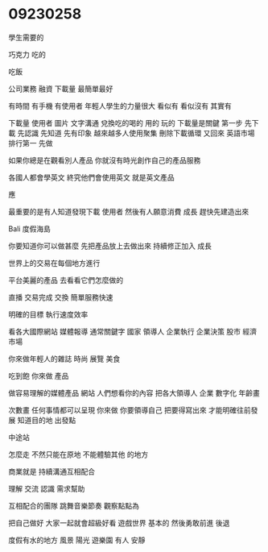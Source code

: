 # 09230258
學生需要的

巧克力 吃的

吃飯

公司業務 融資
下載量
最簡單最好

有時間 有手機 有使用者
年輕人學生的力量很大
看似有 看似沒有 其實有

下載量 使用者 圖片 文字溝通
兌換吃的喝的 用的 玩的
下載量是關鍵
第一步 先下載 先認識 先知道 先有印象 越來越多人使用聚集 刪除下載循環
又回來
 英語市場 排行第一
 先做


  如果你總是在觀看別人產品
  你就沒有時光創作自己的產品服務


 

 各國人都會學英文
 終究他們會使用英文
 就是英文產品

 應


最重要的是有人知道發現下載 使用者
然後有人願意消費 成長
趕快先建造出來

Bali 
度假海島

你要知道你可以做甚麼
先把產品放上去做出來
持續修正加入 成長


世界上的交易在每個地方進行

平台美麗的產品
去看看它們怎麼做的

直播
交易完成 交換
簡單服務快速

明確的目標 執行速度效率


看各大國際網站 媒體報導
通常關鍵字 國家 領導人 企業執行
企業決策  股市 經濟市場 

你來做年輕人的雜誌 時尚 展覽
美食 

吃到飽
你來做
產品

做容易理解的媒體產品
網站
人們想看你的內容
把各大領導人 企業 數字化 年齡畫

次數畫
任何事情都可以呈現
你來做
你要領導自己
把要得寫出來
才能明確往前發展
知道目的地 出發點

中途站

怎麼走
不然只能在原地
不能體驗其他
的地方

商業就是 持續溝通互相配合

理解
交流
認識
需求幫助

互相配合的團隊
跳舞音樂節奏
觀察點點為

把自己做好
大家一起就會超級好看
遊戲世界
基本的
然後勇敢前進
後退

度假有水的地方
風景
 陽光 遊樂園
 有人
 安靜
 
